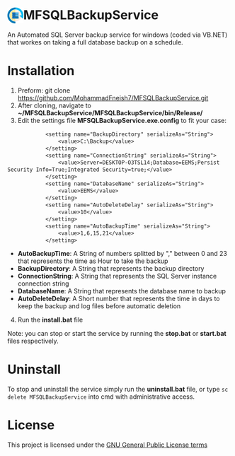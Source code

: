 <h1> <img src="https://github.com/MohammadFneish7/MFSQLBackupService/blob/master/icon_x36.png"
  style="float:left;">
MFSQLBackupService</h1>

An Automated SQL Server backup service for windows (coded via VB.NET) that workes on taking a full database backup on a schedule.

# Installation

1. Preform: git clone https://github.com/MohammadFneish7/MFSQLBackupService.git
2. After cloning, navigate to **~/MFSQLBackupService/MFSQLBackupService/bin/Release/**
3. Edit the settings file **MFSQLBackupService.exe.config** to fit your case:
```
            <setting name="BackupDirectory" serializeAs="String">
                <value>C:\Backup</value>
            </setting>
            <setting name="ConnectionString" serializeAs="String">
                <value>Server=DESKTOP-O3TSL14;Database=EEMS;Persist Security Info=True;Integrated Security=true;</value>
            </setting>
            <setting name="DatabaseName" serializeAs="String">
                <value>EEMS</value>
            </setting>
            <setting name="AutoDeleteDelay" serializeAs="String">
                <value>10</value>
            </setting>
            <setting name="AutoBackupTime" serializeAs="String">
                <value>1,6,15,21</value>
            </setting>
```
  * **AutoBackupTime**: A String of numbers splitted by "," between 0 and 23 that represents the time as Hour to take the backup
  * **BackupDirectory**: A String that represents the backup directory
  * **ConnectionString**: A String that represents the SQL Server instance connection string
  * **DatabaseName**:  A String that represents the database name to backup
  * **AutoDeleteDelay**:  A Short number that represents the time in days to keep the backup and log files before automatic deletion

4. Run the **install.bat** file

Note: you can stop or start the service by running the **stop.bat** or **start.bat** files respectively.

# Uninstall
To stop and uninstall the service simply run the **uninstall.bat** file, or type ```sc delete MFSQLBackupService``` into cmd with administrative access.

  # License
This project is licensed under the [GNU General Public License terms][1]
    
    
[1]: https://github.com/MohammadFneish7/MFSQLBackupService/blob/master/LICENSE.
  
